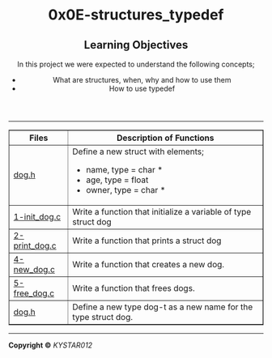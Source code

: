 <html>
<body>
<header>
<h1>0x0E-structures_typedef</h1>
<h2>Learning Objectives</h2>
<p>
In this project we were expected to understand the following concepts;
<ul>
<li>What are structures, when, why and how to use them</li>
<li>How to use typedef</li>
</ul>
</p>
</header>
 <hr>
<section>
<p>
<table border="1">
<tr><th><b>Files</b ></th><th><b>Description of Functions</b></th></tr>
<tr><td><a href="https://github.com/Kystar012/alx-low_level_programming/blob/master/0x0E-structures_typedef/dog.h">dog.h</a></td><td>Define a new struct with elements;<ul>
<li>name, type = char * </li>
<li>age, type = float</li>
<li>owner, type = char * </li>
</ul></td></tr>
<tr><td><a href="https://github.com/Kystar012/alx-low_level_programming/blob/master/0x0E-structures_typedef/1-init_dog.c">1-init_dog.c</a></td><td>Write a function that initialize a variable of type struct dog</td></tr>
<tr><td><a href="https://github.com/Kystar012/alx-low_level_programming/blob/master/0x0E-structures_typedef/2-print_dog.c">2-print_dog.c</a></td><td>Write a function that prints a struct dog</td></tr>
<tr><td><a href="https://github.com/Kystar012/alx-low_level_programming/blob/master/0x0E-structures_typedef/4-new_dog.c">4-new_dog.c</a></td><td>Write a function that creates a new dog.</td></tr>
<tr><td><a href="https://github.com/Kystar012/alx-low_level_programming/blob/master/0x0E-structures_typedef/5-free_dog.c">5-free_dog.c</a></td><td>Write a function that frees dogs.</td></tr>
<tr><td><a href="">dog.h</a></td><td>Define a new type dog-t as a new name for the type struct dog.</td></tr>
</table>
</p>
</section>
<hr>
<footer>
<p><b> Copyright &copy;</b> <em>KYSTAR012</em></p>
</footer>
</body>
</html>
